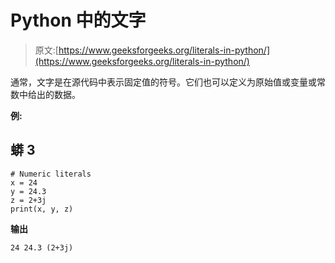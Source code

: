 # Python 中的文字

> 原文:[https://www.geeksforgeeks.org/literals-in-python/](https://www.geeksforgeeks.org/literals-in-python/)

通常，文字是在源代码中表示固定值的符号。它们也可以定义为原始值或变量或常数中给出的数据。

**例:**

## 蟒 3

```
# Numeric literals
x = 24
y = 24.3
z = 2+3j
print(x, y, z)
```

**输出**

```
24 24.3 (2+3j)
```